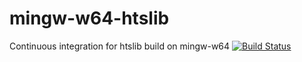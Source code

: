 # mingw-w64-htslib
Continuous integration for htslib build on mingw-w64
[![Build Status](https://travis-ci.org/mhsieh/mingw-w64-htslib.svg?branch=master)](https://travis-ci.org/mhsieh/mingw-w64-htslib)
